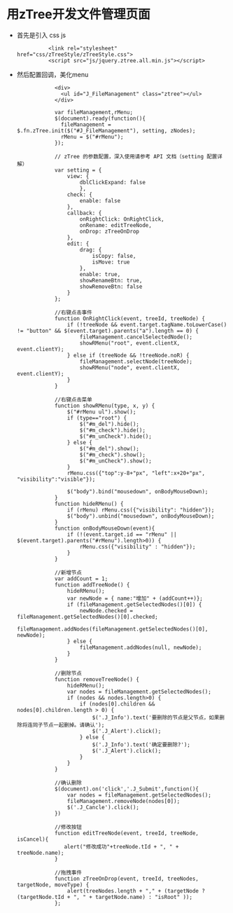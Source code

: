# 用zTree开发文件管理页面 #

- 首先是引入 css  js

                <link rel="stylesheet" href="css/zTreeStyle/zTreeStyle.css">
                <script src="js/jquery.ztree.all.min.js"></script>
        
- 然后配置回调，美化menu

                  <div>
                    <ul id="J_FileManagement" class="ztree"></ul>
                  </div>

                  var fileManagement,rMenu;
                  $(document).ready(function(){
                    fileManagement = $.fn.zTree.init($("#J_FileManagement"), setting, zNodes);
                    rMenu = $("#rMenu");
                  });

                  // zTree 的参数配置，深入使用请参考 API 文档（setting 配置详解）
                  var setting = {
                      view: {
                          dblClickExpand: false
                          },
                      check: {
                          enable: false
                      },
                      callback: {
                          onRightClick: OnRightClick,
                          onRename: editTreeNode,
                          onDrop: zTreeOnDrop
                      },
                      edit: {
                          drag: {
                              isCopy: false,
                              isMove: true
                          },
                          enable: true,
                          showRenameBtn: true,
                          showRemoveBtn: false
                      }
                  };

                  //右键点击事件
                  function OnRightClick(event, treeId, treeNode) {
                      if (!treeNode && event.target.tagName.toLowerCase() != "button" && $(event.target).parents("a").length == 0) {
                          fileManagement.cancelSelectedNode();
                          showRMenu("root", event.clientX, event.clientY);
                      } else if (treeNode && !treeNode.noR) {
                          fileManagement.selectNode(treeNode);
                          showRMenu("node", event.clientX, event.clientY);
                      }
                  }

                  //右键点击菜单
                  function showRMenu(type, x, y) {
                      $("#rMenu ul").show();
                      if (type=="root") {
                          $("#m_del").hide();
                          $("#m_check").hide();
                          $("#m_unCheck").hide();
                      } else {
                          $("#m_del").show();
                          $("#m_check").show();
                          $("#m_unCheck").show();
                      }
                      rMenu.css({"top":y-8+"px", "left":x+20+"px", "visibility":"visible"});

                      $("body").bind("mousedown", onBodyMouseDown);
                  }
                  function hideRMenu() {
                      if (rMenu) rMenu.css({"visibility": "hidden"});
                      $("body").unbind("mousedown", onBodyMouseDown);
                  }
                  function onBodyMouseDown(event){
                      if (!(event.target.id == "rMenu" || $(event.target).parents("#rMenu").length>0)) {
                          rMenu.css({"visibility" : "hidden"});
                      }
                  }

                  //新增节点
                  var addCount = 1;
                  function addTreeNode() {
                      hideRMenu();
                      var newNode = { name:"增加" + (addCount++)};
                      if (fileManagement.getSelectedNodes()[0]) {
                          newNode.checked = fileManagement.getSelectedNodes()[0].checked;
                          fileManagement.addNodes(fileManagement.getSelectedNodes()[0], newNode);
                      } else {
                          fileManagement.addNodes(null, newNode);
                      }
                  }

                  //删除节点
                  function removeTreeNode() {
                      hideRMenu();
                      var nodes = fileManagement.getSelectedNodes();
                      if (nodes && nodes.length>0) {
                          if (nodes[0].children && nodes[0].children.length > 0) {
                              $('.J_Info').text('要删除的节点是父节点，如果删除将连同子节点一起删掉。请确认');
                              $('.J_Alert').click();
                          } else {
                              $('.J_Info').text('确定要删除?');
                              $('.J_Alert').click();
                          }
                      }
                  }

                  //确认删除
                  $(document).on('click','.J_Submit',function(){
                      var nodes = fileManagement.getSelectedNodes();
                      fileManagement.removeNode(nodes[0]);
                      $('.J_Cancle').click();
                  })

                  //修改按钮
                  function editTreeNode(event, treeId, treeNode, isCancel){
                     alert("修改成功"+treeNode.tId + ", " + treeNode.name);
                  }

                  //拖拽事件
                  function zTreeOnDrop(event, treeId, treeNodes, targetNode, moveType) {
                      alert(treeNodes.length + "," + (targetNode ? (targetNode.tId + ", " + targetNode.name) : "isRoot" ));
                  };
